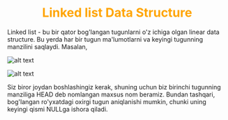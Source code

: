 <h1 align="center" style="color:orange;"><b>Linked list Data Structure</b></h1>

Linked list - bu bir qator bog'langan tugunlarni o'z ichiga olgan linear data structure. Bu yerda har bir tugun ma'lumotlarni va keyingi tugunning manzilini saqlaydi. Masalan,

![alt text](https://cdn.programiz.com/sites/tutorial2program/files/linked-list-concept.png)

![alt text](https://cdn.procoding.org/datastructures/linkedlist/singly-linked-list/singly-linked-list-insert-at-end.gif)

Siz biror joydan boshlashingiz kerak, shuning uchun biz birinchi tugunning manziliga HEAD deb nomlangan maxsus nom beramiz. Bundan tashqari, bog'langan ro'yxatdagi oxirgi tugun aniqlanishi mumkin, chunki uning keyingi qismi NULLga ishora qiladi.